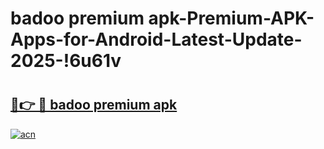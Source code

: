 # badoo premium apk-Premium-APK-Apps-for-Android-Latest-Update-2025-!6u61v

# <h2><a href="https://googleone.com">🔗👉 🔴 badoo premium apk</a></h2>

[![acn](https://github.com/user-attachments/assets/0f9c940e-d8b0-45ae-aac7-cd30a18b3e1c)](https://googleone.com)

